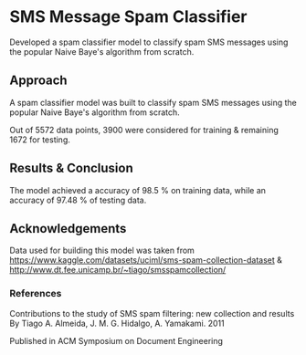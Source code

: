 # SMS Message Spam Classifier

Developed a spam classifier model to classify spam SMS messages using the popular Naive Baye's algorithm from scratch.

## Approach
A spam classifier model was built to classify spam SMS messages using the popular Naive Baye's algorithm from scratch.

Out of 5572 data points, 3900 were considered for training & remaining 1672 for testing.

## Results & Conclusion
The model achieved a accuracy of 98.5 % on training data, while an accuracy of 97.48 % of testing data.

## Acknowledgements
Data used for building this model was taken from https://www.kaggle.com/datasets/uciml/sms-spam-collection-dataset & http://www.dt.fee.unicamp.br/~tiago/smsspamcollection/

### References
Contributions to the study of SMS spam filtering: new collection and results
By Tiago A. Almeida, J. M. G. Hidalgo, A. Yamakami. 2011

Published in ACM Symposium on Document Engineering
